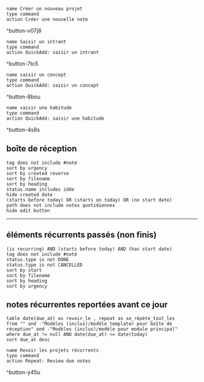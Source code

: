 
```button
name Créer un nouveau projet
type command
action Créer une nouvelle note
```
^button-v07j8
```button
name Saisir un intrant
type command
action QuickAdd: saisir un intrant
```
^button-7tc5
```button
name saisir un concept
type command
action QuickAdd: saisir un concept
```
^button-8bou
```button
name saisir une habitude
type command
action QuickAdd: saisir une habitude
```
^button-4s8s
## boîte de réception
```tasks
tag does not include #noté 
sort by urgency 
sort by created reverse
sort by filename 
sort by heading
status.name includes idée
hide created date
(starts before today) OR (starts on today) OR (no start date)
path does not include notes quotidiennes
hide edit button
```
___
## éléments récurrents passés (non finis)
```tasks
(is recurring) AND (starts before today) AND (has start date)
tag does not include #noté 
status.type is not DONE
status.type is not CANCELLED
sort by start
sort by filename 
sort by heading
sort by urgency
```
## notes récurrentes reportées avant ce jour
```dataview
table date(due_at) as revoir_le , repeat as se_répète_tout_les
from "" and -"Modèles (inclus)/modèle templater pour boîte de réception" and -"Modèles (inclus)/modèle pour module principal"
where due_at != null AND date(due_at) <= date(today)
sort due_at desc
```
```button
name Revoir les projets récurrents
type command
action Repeat: Review due notes
```
^button-y45u